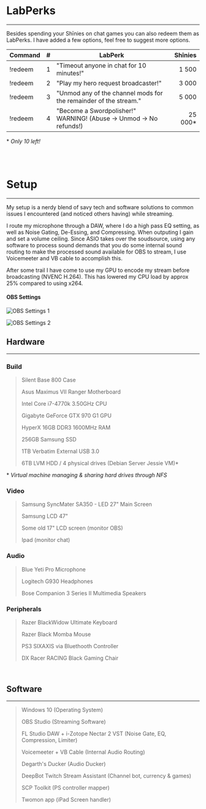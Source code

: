 # LabPerks
---

Besides spending your Shīnies on chat games you can also redeem them as LabPerks. I have added a few options, feel free to suggest more options.

| Command | # | LabPerk | Shīnies |
| ------- | :--- |------- | ------: |
| !redeem | 1 | "Timeout anyone in chat for 10 minutes!"  | 1 500 |
| !redeem | 2 | "Play my hero request broadcaster!"  | 3 000 |
| !redeem | 3 | "Unmod any of the channel mods for the remainder of the stream." | 5 000 |
| !redeem | 4 | "Become a Swordpolisher!" WARNING! (Abuse -> Unmod -> No refunds!) | 25 000* |

\* *Only 10 left!*

<br  />
<br  />

# Setup
---

My setup is a nerdy blend of savy tech and software solutions to common issues I encountered (and noticed others having) while streaming.

I route my microphone through a DAW, where I do a high pass EQ setting, as well as Noise Gating, De-Essing, and Compressing. When outputing I gain and set a volume ceiling. Since ASIO takes over the soudsource, using any software to process sound demands that you do some internal sound routing to make the processed sound available for OBS to stream, I use Voicemeeter and VB cable to accomplish this.

After some trail I have come to use my GPU to encode my stream before broadcasting (NVENC H.264). This has lowered my CPU load by approx 25% compared to using x264.

#### OBS Settings

![OBS Settings 1](https://i.gyazo.com/a6fd9ef5a2899686abe082d28393cdd9.png)

![OBS Settings 2](https://i.gyazo.com/782779539ca662650bd29f82c6cdce34.png)


## Hardware
---

### Build
> Silent Base 800 Case
>
> Asus Maximus VII Ranger Motherboard
>
> Intel Core i7-4770k 3.50GHz CPU
>
> Gigabyte GeForce GTX 970 G1 GPU
>
> HyperX 16GB DDR3 1600MHz RAM
>
> 256GB Samsung SSD
>
> 1TB Verbatim External USB 3.0
>
> 6TB LVM HDD / 4 physical drives (Debian Server Jessie VM)*

\* *Virtual machine managing & sharing hard drives through NFS*

### Video
> Samsung SyncMater SA350 - LED 27" Main Screen
>
> Samsung LCD 47"
>
> Some old 17" LCD screen (monitor OBS)
>
> Ipad (monitor chat)

### Audio
> Blue Yeti Pro Microphone
>
> Logitech G930 Headphones
>
> Bose Companion 3 Series II Multimedia Speakers

### Peripherals
> Razer BlackWidow Ultimate Keyboard
>
> Razer Black Momba Mouse
>
> PS3 SIXAXIS via Bluethooth Controller
>
> DX Racer RACING Black Gaming Chair

<br  />

## Software
---

> Windows 10 (Operating System)
>
> OBS Studio (Streaming Software)
>
> FL Studio DAW + i-Zotope Nectar 2 VST (Noise Gate, EQ, Compression, Limiter)
>
> Voicemeeter + VB Cable (Internal Audio Routing)
>
> Degarth's Ducker (Audio Ducker)
>
> DeepBot Twitch Stream Assistant (Channel bot, currency & games)
>
> SCP Toolkit (PS controller mapper)
>
> Twomon app (iPad Screen handler)
